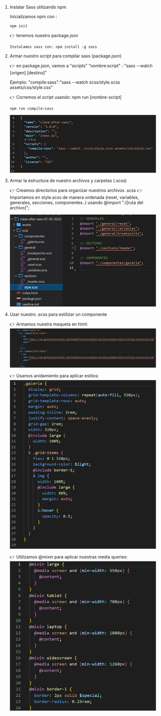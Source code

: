 1. Instalar Sass utilizando npm

   Inicializamos npm con :

   ```
   npm init
   ```

   :point_right: tenemos nuestro package.json

   ```
   Instalamos sass con: npm install -g sass
   ```

2. Armar nuestro script para compilar sass (package.json)

   :point_right: en package.json, vamos a "scripts"
   "nombre:script" : "sass --watch [origen] [destino]"

   Ejemplo: "compile:sass":"sass --watch scss/style.scss assets/css/style.css"

   :point_right: Corremos el script usando: npm run [nombre-script]

   ```
   npm run compile:sass
   ```

   ![script](https://github.com/ratofante/after-tutorias/blob/main/clase-after-sass-07-05-2022/script.jpg?raw=true)

3. Armar la estructura de nuestro archivos y carpetas (.scss)

   :point_right: Creamos directorios para organizar nuestros archivos .scss
   :point_right: Importamos en style.scss de manera ordenada (reset, variables, generales, secciones, componentes..)
   usando @import "./[ruta del archivo]";

   ![imports](https://github.com/ratofante/after-tutorias/blob/main/clase-after-sass-07-05-2022/imports.jpg?raw=true)

4. Usar nuestro .scss para estilizar un componente

   :point_right: Armamos nuestra maqueta en html:
   ![html](https://github.com/ratofante/after-tutorias/blob/main/clase-after-sass-07-05-2022/html.jpg?raw=true)

   :point_right: Usamos anidamiento para aplicar estilos:
   ![galeria](https://github.com/ratofante/after-tutorias/blob/main/clase-after-sass-07-05-2022/galeria-ejemplo.jpg?raw=true)

   :point_right: Utilizamos @mixin para aplicar nuestras media queries:
   ![breakpoints](https://github.com/ratofante/after-tutorias/blob/main/clase-after-sass-07-05-2022/breakpoints.jpg?raw=true)
